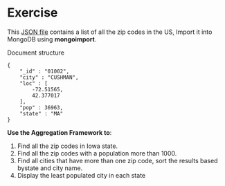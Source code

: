 # Exercise

This [JSON file](https://github.com/binhtv/cs572/blob/master/homework_09/zips.json) contains a list of all the zip codes in the US, Import it into MongoDB using **mongoimport**.

Document structure

	{
		"_id" : "01002",
		"city" : "CUSHMAN",
		"loc" : [
			-72.51565,
			42.377017
		],
		"pop" : 36963,
		"state" : "MA"
	}

**Use the Aggregation Framework to**:
1. Find all the zip codes in Iowa state.
2. Find all the zip codes with a population more than 1000.
3. Find all cities that have more than one zip code, sort the results based bystate and city name.
4. Display the least populated city in each state